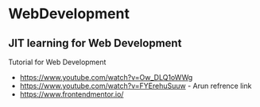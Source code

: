 # WebDevelopment

## JIT learning for Web Development

Tutorial for Web Development

- <https://www.youtube.com/watch?v=Ow_DLQ1oWWg>
- <https://www.youtube.com/watch?v=FYErehuSuuw> - Arun refrence link
- <https://www.frontendmentor.io/>